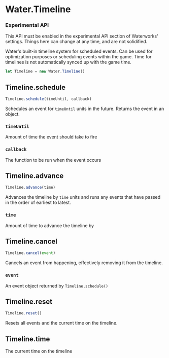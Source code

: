 # Water.Timeline
### Experimental API
This API must be enabled in the experimental API section of Waterworks' settings. Things here can change at any time, and are not solidified.

Water's built-in timeline system for scheduled events. Can be used for optimization purposes or scheduling events within the game. Time for timelines is not automatically synced up with the game time.
```js
let Timeline = new Water.Timeline()
```

## Timeline.schedule
```js
Timeline.schedule(timeUntil, callback)
```
Schedules an event for `timeUntil` units in the future. Returns the event in an object.

### `timeUntil`
Amount of time the event should take to fire

### `callback`
The function to be run when the event occurs

## Timeline.advance
```js
Timeline.advance(time)
```
Advances the timeline by `time` units and runs any events that have passed in the order of earliest to latest.

### `time`
Amount of time to advance the timeline by

## Timeline.cancel
```js
Timeline.cancel(event)
```
Cancels an event from happening, effectively removing it from the timeline.

### `event`
An event object returned by `Timeline.schedule()`

## Timeline.reset
```js
Timeline.reset()
```
Resets all events and the current time on the timeline.

## Timeline.time
The current time on the timeline
